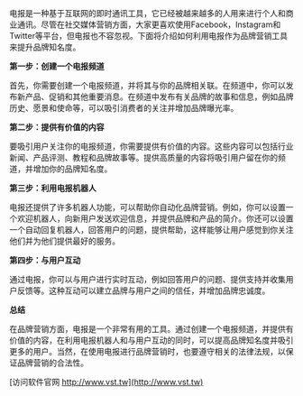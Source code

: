 电报是一种基于互联网的即时通讯工具，它已经被越来越多的人用来进行个人和商业通讯。尽管在社交媒体营销方面，大家更喜欢使用Facebook，Instagram和Twitter等平台，但电报也不容忽视。下面将介绍如何利用电报作为品牌营销工具来提升品牌知名度。

**第一步：创建一个电报频道**

首先，你需要创建一个电报频道，并将其与你的品牌相关联。在频道中，你可以发布新产品、促销和其他重要消息。在频道中发布有关品牌的故事和信息，例如品牌历史、愿景和使命等，可以吸引消费者的关注并增加品牌曝光率。

**第二步：提供有价值的内容**

要吸引用户关注你的电报频道，你需要提供有价值的内容。这些内容可以包括行业新闻、产品评测、教程和品牌故事等。提供高质量的内容将吸引用户留在你的频道，并增加你的品牌知名度。

**第三步：利用电报机器人**

电报还提供了许多机器人功能，可以帮助你自动化品牌营销。例如，你可以设置一个欢迎机器人，向新用户发送欢迎信息，并提供品牌和产品的简介。你还可以设置一个自动回复机器人，回答用户的问题，提供帮助，这样能够让用户感觉到你关注他们并为他们提供最好的服务。

**第四步：与用户互动**

通过电报，你可以与用户进行实时互动，例如回答用户的问题、提供支持并收集用户反馈等。这种互动可以建立品牌与用户之间的信任，并增加品牌忠诚度。

**总结**

在品牌营销方面，电报是一个非常有用的工具。通过创建一个电报频道，并提供有价值的内容，在利用电报机器人和与用户互动的同时，可以提高品牌知名度并吸引更多的用户。当然，在使用电报进行品牌营销时，也要遵守相关的法律法规，以保证品牌营销的合法性。


[访问软件官网 http://www.vst.tw](http://www.vst.tw)
